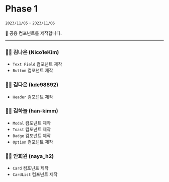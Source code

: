 # Phase 1

`2023/11/05` - `2023/11/06`

📌 공용 컴포넌트를 제작합니다.

---

### 👩‍💻 김나은 (Nico1eKim)

- `Text Field` 컴포넌트 제작
- `Button` 컴포넌트 제작

### 👩‍💻 김다은 (kde98892)

- `Header` 컴포넌트 제작

### 👨‍💻 김하늘 (han-kimm)

- `Modal` 컴포넌트 제작
- `Toast` 컴포넌트 제작
- `Badge` 컴포넌트 제작
- `Option` 컴포넌트 제작

### 👩‍💻 안희원 (naya_h2)

- `Card` 컴포넌트 제작
- `CardList` 컴포넌트 제작
